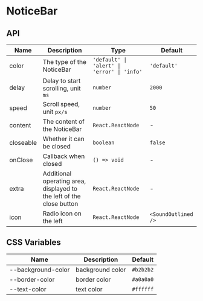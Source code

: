 # NoticeBar

<code src="./demos/index.tsx"></code>

## API

| Name      | Description                                                          | Type                                        | Default             |
| --------- | -------------------------------------------------------------------- | ------------------------------------------- | ------------------- |
| color     | The type of the NoticeBar                                            | `'default' \| 'alert' \| 'error' \| 'info'` | `'default'`         |
| delay     | Delay to start scrolling, unit `ms`                                  | `number`                                    | `2000`              |
| speed     | Scroll speed, unit `px/s`                                            | `number`                                    | `50`                |
| content   | The content of the NoticeBar                                         | `React.ReactNode`                           | -                   |
| closeable | Whether it can be closed                                             | `boolean`                                   | `false`             |
| onClose   | Callback when closed                                                 | `() => void`                                | -                   |
| extra     | Additional operating area, displayed to the left of the close button | `React.ReactNode`                           | -                   |
| icon      | Radio icon on the left                                               | `React.ReactNode`                           | `<SoundOutlined />` |

## CSS Variables

| Name               | Description      | Default   |
| ------------------ | ---------------- | --------- |
| --background-color | background color | `#b2b2b2` |
| --border-color     | border color     | `#a0a0a0` |
| --text-color       | text color       | `#ffffff` |
